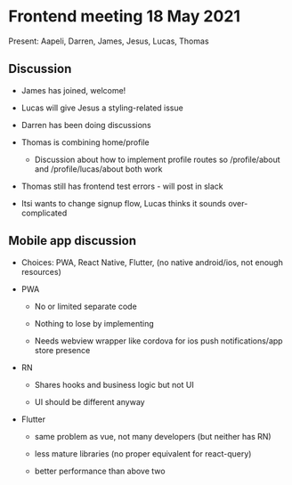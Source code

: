 # Frontend meeting 18 May 2021

Present: Aapeli, Darren, James, Jesus, Lucas, Thomas

## Discussion

- James has joined, welcome!

- Lucas will give Jesus a styling-related issue

- Darren has been doing discussions

- Thomas is combining home/profile

  - Discussion about how to implement profile routes so /profile/about and /profile/lucas/about both work

- Thomas still has frontend test errors - will post in slack

- Itsi wants to change signup flow, Lucas thinks it sounds over-complicated

## Mobile app discussion
- Choices: PWA, React Native, Flutter, (no native android/ios, not enough resources)

- PWA

  - No or limited separate code

  - Nothing to lose by implementing

  - Needs webview wrapper like cordova for ios push notifications/app store presence

- RN

  - Shares hooks and business logic but not UI

  - UI should be different anyway

- Flutter

  - same problem as vue, not many developers (but neither has RN)

  - less mature libraries (no proper equivalent for react-query)

  - better performance than above two

